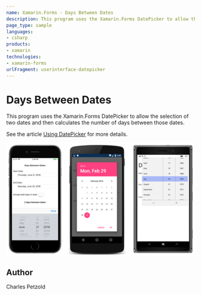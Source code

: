 ```yaml
---
name: Xamarin.Forms - Days Between Dates
description: This program uses the Xamarin.Forms DatePicker to allow the selection of two dates and then calculates the number of days between those dates. See...
page_type: sample
languages:
- csharp
products:
- xamarin
technologies:
- xamarin-forms
urlFragment: userinterface-datepicker
---
```

# Days Between Dates

This program uses the Xamarin.Forms DatePicker to allow the selection of two dates and then calculates the number of days between those dates.

See the article [Using DatePicker](https://docs.microsoft.com/xamarin/xamarin-forms/user-interface/datepicker) for more details.

![Days Between Dates application screenshot](Screenshots/01DaysBetweenDatesSelect-Large.png "Days Between Dates application screenshot")

## Author

Charles Petzold
